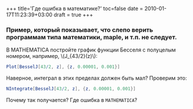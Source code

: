+++
title='Где ошибка в математике?'
toc=false
date = 2010-01-17T11:23:39+03:00
draft = true
+++

### Пример, который показывает, что слепо верить программам типа математики, maple, и т.п. не следует.

 
В MATHEMATICA постройте график функции Бесселя с полуцелым номером, например, \\(J_{43/2}(z)\\):
```Mathematica
Plot[BesselJ[43/2, z], {z, 0.00001, 0.001}]
```
 
Наверное, интеграл в этих пределах должен быть мал? Проверим это:

```Mathematica
NIntegrate[BesselJ[43/2, z], {z, 0.00001, 0.001}]
```
 
Почему так получается? Где ошибка в `MATHEMATICA`?